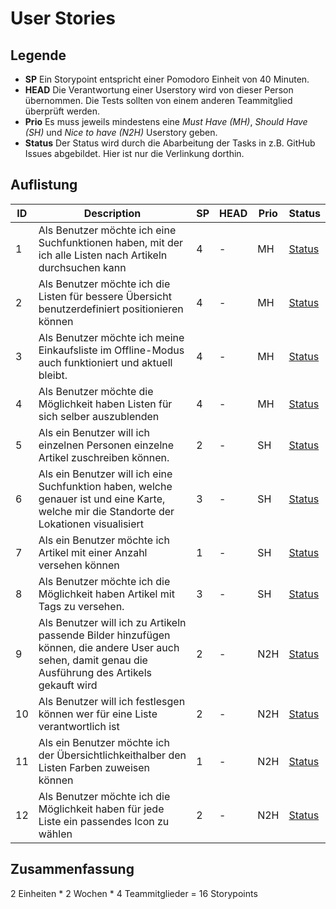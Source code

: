 # User Stories

## Legende

- **SP** Ein Storypoint entspricht einer Pomodoro Einheit von 40 Minuten.
- **HEAD** Die Verantwortung einer Userstory wird von dieser Person übernommen. Die Tests sollten von einem anderen Teammitglied überprüft werden.
- **Prio** Es muss jeweils mindestens eine *Must Have (MH)*, *Should Have (SH)* und *Nice to have (N2H)* Userstory geben.
- **Status** Der Status wird durch die Abarbeitung der Tasks in z.B. GitHub Issues abgebildet. Hier ist nur die Verlinkung dorthin.

## Auflistung

| ID   | Description                                                  | SP   | HEAD | Prio | Status |
| ---- | ------------------------------------------------------------ | ---- | ---- | ---- | ------ |
| 1    | Als Benutzer möchte ich eine Suchfunktionen haben, mit der ich alle Listen nach Artikeln durchsuchen kann | 4   | - | MH   | [Status]()    |
| 2    | Als Benutzer möchte ich die Listen für bessere Übersicht benutzerdefiniert positionieren können | 4    | - | MH   | [Status]()    |
| 3    | Als Benutzer möchte ich meine Einkaufsliste im Offline-Modus auch funktioniert und aktuell bleibt.  | 4    | - | MH   | [Status]()    |
| 4    | Als Benutzer möchte die Möglichkeit haben Listen für sich selber auszublenden  | 4    | - | MH   | [Status]()    |
| 5    | Als ein Benutzer will ich einzelnen Personen einzelne Artikel zuschreiben können. | 2    | - | SH   | [Status]()    |
| 6    | Als ein Benutzer will ich eine Suchfunktion haben, welche genauer ist und eine Karte, welche mir die Standorte der Lokationen visualisiert | 3    | - | SH   | [Status]()    |
| 7    | Als ein Benutzer möchte ich Artikel mit einer Anzahl versehen können | 1    | - | SH   | [Status]()    |
| 8    | Als Benutzer möchte ich die Möglichkeit haben Artikel mit Tags zu versehen. | 3    | - | SH   | [Status]()    |
| 9    | Als Benutzer will ich zu Artikeln passende Bilder hinzufügen können, die andere User auch sehen, damit genau die Ausführung des Artikels gekauft wird | 2    | - | N2H  | [Status]()     |
| 10   | Als Benutzer will ich festlesgen können wer für eine Liste verantwortlich ist | 2    | - | N2H   | [Status]()    |
| 11   | Als ein Benutzer möchte ich der Übersichtlichkeithalber den Listen Farben zuweisen können | 1    | - | N2H   | [Status]()    |
| 12   | Als Benutzer möchte ich die Möglichkeit haben für jede Liste ein passendes Icon zu wählen | 2    | - | N2H   | [Status]()    |

## Zusammenfassung

2 Einheiten * 2 Wochen * 4 Teammitglieder = 16 Storypoints

